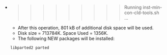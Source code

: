 * >>>>>>>>> Running inst-min-con-cld-tools.sh ...
  * After this operation, 801 kB of additional disk space will be used.
  * Disk size = 713784K. Space Used = 1356K.
  * The following NEW packages will be installed:
  ```bash
  libparted2 parted
  ```
